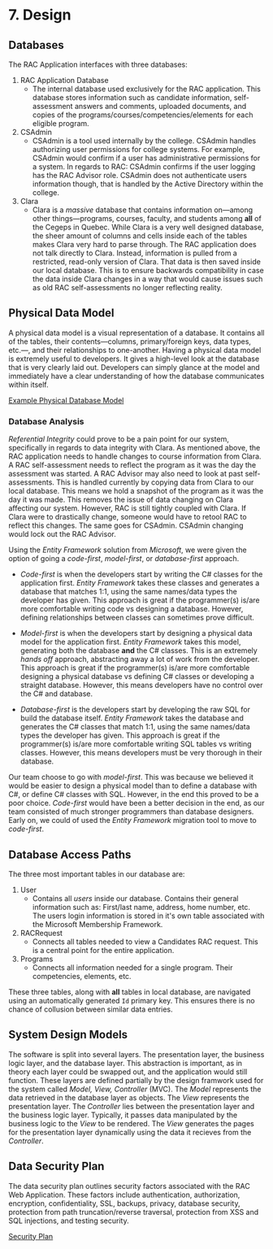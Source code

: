 # 7. Design

## Databases
The RAC Application interfaces with three databases:

1. RAC Application Database
    - The internal database used exclusively for the RAC application. This
    database stores information such as candidate information, self-assessment
    answers and comments, uploaded documents, and copies of the
    programs/courses/competencies/elements for each eligible program.
2. CSAdmin
    - CSAdmin is a tool used internally by the college. CSAdmin handles
    authorizing user permissions for college systems. For example, CSAdmin
    would confirm if a user has administrative permissions for a system. In
    regards to RAC: CSAdmin confirms if the user logging has the RAC Advisor
    role. CSAdmin does not authenticate users information though, that is
    handled by the Active Directory within the college.
3. Clara
    - Clara is a _massive_ database that contains information on—among other
    things—programs, courses, faculty, and students among **all** of the Cegeps
    in Quebec. While Clara is a very well designed database, the sheer amount
    of columns and cells inside each of the tables makes Clara very hard to
    parse through. The RAC application does not talk directly to Clara. Instead,
    information is pulled from a restricted, read-only version of Clara. That
    data is then saved inside our local database. This is to ensure backwards
    compatibility in case the data inside Clara changes in a way that would
    cause issues such as old RAC self-assessments no longer reflecting reality.

## Physical Data Model
A physical data model is a visual representation of a database. It contains
all of the tables, their contents—columns, primary/foreign keys, data types,
etc.—, and their relationships to one-another. Having a physical data model
is extremely useful to developers. It gives a high-level look at the database
that is very clearly laid out. Developers can simply glance at the model and
immediately have a clear understanding of how the database communicates
within itself.

[Example Physical Database Model](./files/mHaley-physical-diagram.png)

### Database Analysis
_Referential Integrity_ could prove to be a pain point for our system,
specifically in regards to data integrity with Clara. As mentioned above, the
RAC application needs to handle changes to course information from Clara. A
RAC self-assessment needs to reflect the program as it was the day the
assessment was started. A RAC Advisor may also need to look at past
self-assessments. This is handled currently by copying data from Clara to our
local database. This means we hold a snapshot of the program as it was the day
it was made. This removes the issue of data changing on Clara affecting our
system. However, RAC is still tightly coupled with Clara. If Clara were to
drastically change, someone would have to retool RAC to reflect this changes.
The same goes for CSAdmin. CSAdmin changing would lock out the RAC Advisor.

Using the _Entity Framework_ solution from _Microsoft_, we were given the option
of going a _code-first_, _model-first_, or _database-first_ approach.

- _Code-first_ is when the developers start by writing the C# classes for the
application first. _Entity Framework_ takes these classes and generates a
database that matches 1:1, using the same names/data types the developer has
given. This approach is great if the programmer(s) is/are more comfortable
writing code vs designing a database. However, defining relationships between
classes can sometimes prove difficult.

- _Model-first_ is when the developers start by designing a physical data model
for the application first. _Entity Framework_ takes this model, generating
both the database **and** the C# classes. This is an extremely _hands off_
approach, abstracting away a lot of work from the developer. This approach is
great if the programmer(s) is/are more comfortable designing a physical
database vs defining C# classes or developing a straight database. However,
this means developers have no control over the C# and database.

- _Database-first_ is the developers start by developing the raw SQL for build
the database itself. _Entity Framework_ takes the database and generates the
C# classes that match 1:1, using the same names/data types the developer has
given. This approach is great if the programmer(s) is/are more comfortable
writing SQL tables vs writing classes. However, this means developers must be
very thorough in their database.

Our team choose to go with _model-first_. This was because we believed it would
be easier to design a physical model than to define a database with C#, or define
C# classes with SQL. However, in the end this proved to be a poor choice.
_Code-first_ would have been a better decision in the end, as our team consisted
of much stronger programmers than database designers. Early on, we could of
used the _Entity Framework_ migration tool to move to _code-first_.

## Database Access Paths
The three most important tables in our database are:

1. User
    - Contains all _users_ inside our database. Contains their general
    information such as: First/last name, address, home number, etc. The users
    login information is stored in it's own table associated with the Microsoft
    Membership Framework.
2. RACRequest
    - Connects all tables needed to view a Candidates RAC request. This is a
    central point for the entire application.
3. Programs
    - Connects all information needed for a single program. Their competencies,
    elements, etc.

These three tables, along with **all** tables in local database, are navigated
using an automatically generated `Id` primary key. This ensures there is no
chance of collusion between similar data entries.

## System Design Models
The software is split into several layers. The presentation layer, the business
logic layer, and the database layer. This abstraction is important, as in theory
each layer could be swapped out, and the application would still function. These
layers are defined partially by the design framwork used for the system called
_Model, View, Controller_ (MVC). The _Model_ represents the data retrieved
in the database layer as objects. The _View_ represents the presentation
layer. The _Controller_ lies between the presentation layer and the business
logic layer. Typically, it passes data manipulated by the business logic to the _View_ to
be rendered. The _View_ generates the pages for the presentation layer dynamically
using the data it recieves from the _Controller_.

## Data Security Plan
The data security plan outlines security factors associated with the
RAC Web Application. These factors include authentication, authorization,
encryption, confidentiality, SSL, backups, privacy, database security,
protection from path truncation/reverse traversal, protection from XSS and
SQL injections, and testing security.

[Security Plan](./files/mHaley_E31_L13_DevProject_Security_Plan.docx)
